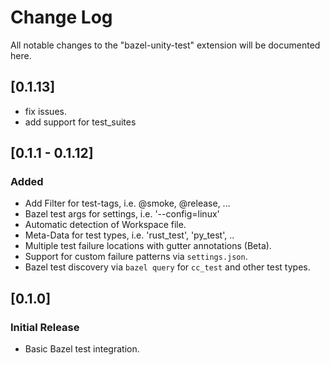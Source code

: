 # Change Log

All notable changes to the "bazel-unity-test" extension will be documented here.

## [0.1.13]
- fix issues.
- add support for test_suites


## [0.1.1 - 0.1.12]

### Added
- Add Filter for test-tags, i.e. @smoke, @release, ...
- Bazel test args for settings, i.e. '--config=linux'
- Automatic detection of Workspace file.
- Meta-Data for test types, i.e. 'rust_test', 'py_test', ..
- Multiple test failure locations with gutter annotations (Beta).
- Support for custom failure patterns via `settings.json`.
- Bazel test discovery via `bazel query` for `cc_test` and other test types.

## [0.1.0]
### Initial Release
- Basic Bazel test integration.